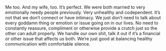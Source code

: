  Me too. And my wife, too. It’s perfect. We were both married to very emotionally needy people previously. Very unhealthy and codependent. It’s not that we don’t connect or have intimacy. We just don’t need to talk about every goddamn thing or emotion or issue going on in our lives. No need to constantly reassure, compliment or otherwise provide a crutch just so the other can adult properly. We handle our own shit, talk it out if it’s a financial or other issue that affects us both. We’re just good at balancing healthy communication with comfortable silence. 